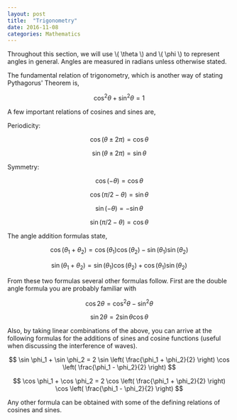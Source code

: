 ```yaml
---
layout: post
title:  "Trigonometry"
date: 2016-11-08
categories: Mathematics
---
```


Throughout this section, we will use \\( \theta \\) and \\( \phi \\) to represent angles in general. Angles are measured in radians unless otherwise stated.

The fundamental relation of trigonometry, which is another way of stating Pythagorus' Theorem is,

$$
  \cos^2 \theta + \sin^2 \theta = 1
$$

A few important relations of cosines and sines are,

Periodicity:

$$
  \cos(\theta \pm 2 \pi) = \cos \theta
$$

$$
  \sin(\theta \pm 2 \pi) = \sin \theta
$$

Symmetry:

$$
  \cos(-\theta) = \cos \theta
$$

$$
  \cos(\pi/2 - \theta) = \sin \theta
$$

$$
  \sin(-\theta) = - \sin \theta
$$

$$
  \sin(\pi/2 - \theta) = \cos \theta
$$

The angle addition formulas state,

$$
  \cos(\theta_1 + \theta_2) = \cos(\theta_1)\cos(\theta_2) - \sin(\theta_1)\sin(\theta_2)
$$

$$
  \sin(\theta_1 + \theta_2) = \sin(\theta_1)\cos(\theta_2) + \cos(\theta_1)\sin(\theta_2)
$$

From these two formulas several other formulas follow. First are the double angle formula you are probably familiar with

$$
  \cos 2 \theta = \cos^2 \theta - \sin^2 \theta
$$

$$
  \sin 2 \theta = 2 \sin\theta \cos \theta
$$

Also, by taking linear combinations of the above, you can arrive at the following formulas for the additions of sines and cosine functions (useful when discussing the interference of waves).

$$
  \sin \phi_1 + \sin \phi_2 = 2 \sin \left( \frac{\phi_1 + \phi_2}{2} \right) \cos \left( \frac{\phi_1 - \phi_2}{2} \right)
$$

$$
  \cos \phi_1 + \cos \phi_2 = 2 \cos \left( \frac{\phi_1 + \phi_2}{2} \right) \cos \left( \frac{\phi_1 - \phi_2}{2} \right)
$$

Any other formula can be obtained with some of the defining relations of cosines and sines.
